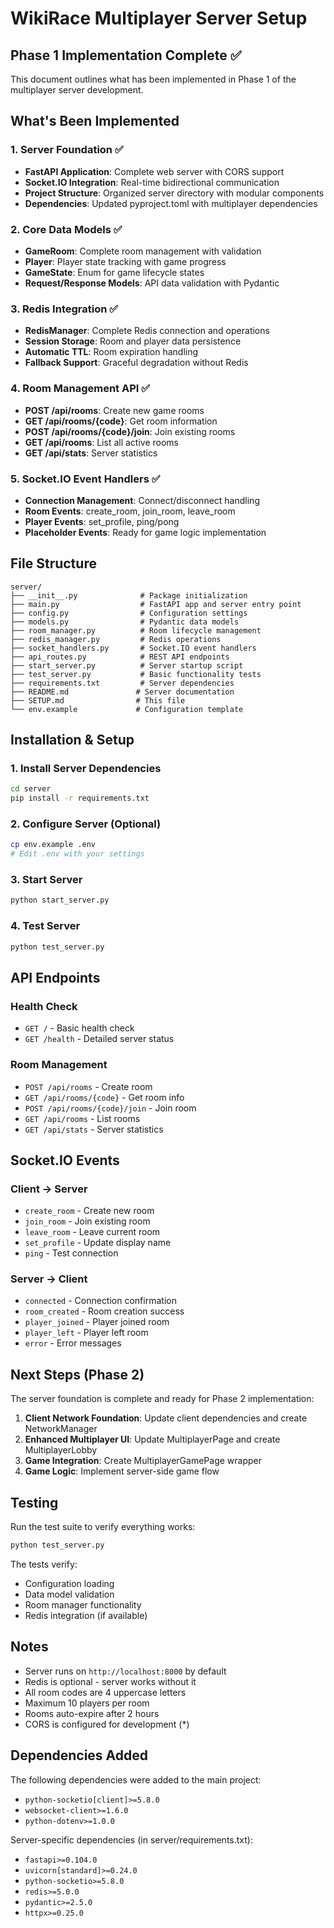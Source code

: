 # WikiRace Multiplayer Server Setup

## Phase 1 Implementation Complete ✅

This document outlines what has been implemented in Phase 1 of the multiplayer server development.

## What's Been Implemented

### 1. Server Foundation ✅
- **FastAPI Application**: Complete web server with CORS support
- **Socket.IO Integration**: Real-time bidirectional communication
- **Project Structure**: Organized server directory with modular components
- **Dependencies**: Updated pyproject.toml with multiplayer dependencies

### 2. Core Data Models ✅
- **GameRoom**: Complete room management with validation
- **Player**: Player state tracking with game progress
- **GameState**: Enum for game lifecycle states
- **Request/Response Models**: API data validation with Pydantic

### 3. Redis Integration ✅
- **RedisManager**: Complete Redis connection and operations
- **Session Storage**: Room and player data persistence
- **Automatic TTL**: Room expiration handling
- **Fallback Support**: Graceful degradation without Redis

### 4. Room Management API ✅
- **POST /api/rooms**: Create new game rooms
- **GET /api/rooms/{code}**: Get room information
- **POST /api/rooms/{code}/join**: Join existing rooms
- **GET /api/rooms**: List all active rooms
- **GET /api/stats**: Server statistics

### 5. Socket.IO Event Handlers ✅
- **Connection Management**: Connect/disconnect handling
- **Room Events**: create_room, join_room, leave_room
- **Player Events**: set_profile, ping/pong
- **Placeholder Events**: Ready for game logic implementation

## File Structure

```
server/
├── __init__.py              # Package initialization
├── main.py                  # FastAPI app and server entry point
├── config.py                # Configuration settings
├── models.py                # Pydantic data models
├── room_manager.py          # Room lifecycle management
├── redis_manager.py         # Redis operations
├── socket_handlers.py       # Socket.IO event handlers
├── api_routes.py            # REST API endpoints
├── start_server.py          # Server startup script
├── test_server.py           # Basic functionality tests
├── requirements.txt         # Server dependencies
├── README.md               # Server documentation
├── SETUP.md                # This file
└── env.example             # Configuration template
```

## Installation & Setup

### 1. Install Server Dependencies
```bash
cd server
pip install -r requirements.txt
```

### 2. Configure Server (Optional)
```bash
cp env.example .env
# Edit .env with your settings
```

### 3. Start Server
```bash
python start_server.py
```

### 4. Test Server
```bash
python test_server.py
```

## API Endpoints

### Health Check
- `GET /` - Basic health check
- `GET /health` - Detailed server status

### Room Management
- `POST /api/rooms` - Create room
- `GET /api/rooms/{code}` - Get room info
- `POST /api/rooms/{code}/join` - Join room
- `GET /api/rooms` - List rooms
- `GET /api/stats` - Server statistics

## Socket.IO Events

### Client → Server
- `create_room` - Create new room
- `join_room` - Join existing room
- `leave_room` - Leave current room
- `set_profile` - Update display name
- `ping` - Test connection

### Server → Client
- `connected` - Connection confirmation
- `room_created` - Room creation success
- `player_joined` - Player joined room
- `player_left` - Player left room
- `error` - Error messages

## Next Steps (Phase 2)

The server foundation is complete and ready for Phase 2 implementation:

1. **Client Network Foundation**: Update client dependencies and create NetworkManager
2. **Enhanced Multiplayer UI**: Update MultiplayerPage and create MultiplayerLobby
3. **Game Integration**: Create MultiplayerGamePage wrapper
4. **Game Logic**: Implement server-side game flow

## Testing

Run the test suite to verify everything works:
```bash
python test_server.py
```

The tests verify:
- Configuration loading
- Data model validation
- Room manager functionality
- Redis integration (if available)

## Notes

- Server runs on `http://localhost:8000` by default
- Redis is optional - server works without it
- All room codes are 4 uppercase letters
- Maximum 10 players per room
- Rooms auto-expire after 2 hours
- CORS is configured for development (*)

## Dependencies Added

The following dependencies were added to the main project:
- `python-socketio[client]>=5.8.0`
- `websocket-client>=1.6.0`
- `python-dotenv>=1.0.0`

Server-specific dependencies (in server/requirements.txt):
- `fastapi>=0.104.0`
- `uvicorn[standard]>=0.24.0`
- `python-socketio>=5.8.0`
- `redis>=5.0.0`
- `pydantic>=2.5.0`
- `httpx>=0.25.0`
